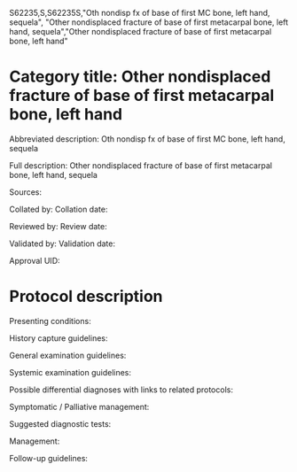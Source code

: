 S62235,S,S62235S,"Oth nondisp fx of base of first MC bone, left hand, sequela", "Other nondisplaced fracture of base of first metacarpal bone, left hand, sequela","Other nondisplaced fracture of base of first metacarpal bone, left hand"
# Category title: Other nondisplaced fracture of base of first metacarpal bone, left hand

Abbreviated description: Oth nondisp fx of base of first MC bone, left hand, sequela

Full description: Other nondisplaced fracture of base of first metacarpal bone, left hand, sequela

Sources:

Collated by:
Collation date:

Reviewed by:
Review date:

Validated by:
Validation date:

Approval UID:

# Protocol description

Presenting conditions:

History capture guidelines:

General examination guidelines:

Systemic examination guidelines:

Possible differential diagnoses with links to related protocols:

Symptomatic / Palliative management:

Suggested diagnostic tests:

Management:

Follow-up guidelines:
